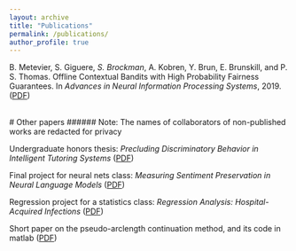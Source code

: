 ```yaml
---
layout: archive
title: "Publications"
permalink: /publications/
author_profile: true
---
```


B. Metevier, S. Giguere, *S. Brockman*, A. Kobren, Y. Brun, E. Brunskill, and P. S. Thomas. Offline Contextual Bandits with High Probability Fairness Guarantees. In *Advances in Neural Information Processing Systems*, 2019. ([PDF](../files/neurips_paper.pdf)) <br>

<br>
# Other papers 
###### Note: The names of collaborators of non-published works are redacted for privacy

Undergraduate honors thesis: *Precluding Discriminatory Behavior in Intelligent Tutoring Systems*  ([PDF](../files/Honors_Thesis.pdf))

Final project for neural nets class: *Measuring Sentiment Preservation in Neural Language Models*  ([PDF](../files/682finalproject.pdf))

Regression project for a statistics class: *Regression Analysis: Hospital-Acquired Infections*  ([PDF](../files/stat525_final_report.pdf))

Short paper on the pseudo-arclength continuation method, and its code in matlab ([PDF](../files/552Project.pdf))
